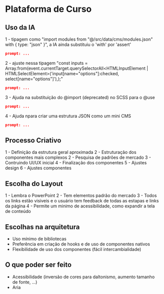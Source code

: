 # Plataforma de Curso

## Uso da IA
1 - tipagem como "import modules from "@/src/data/cms/modules.json" with { type: "json" }", a IA ainda substituiu o 'with' por 'assert'
```json
prompt: ...
```
2 - ajuste nessa tipagem "const inputs = Array.from(event.currentTarget.querySelectorAll<HTMLInputElement | HTMLSelectElement>('input[name="options"]:checked, select[name="options"]'),);"
```json
prompt: ...
```
3 - Ajuda na substituição do @import (deprecated) no SCSS para o @use
```json
prompt: ...
```
4 - Ajuda npara criar uma estrutura JSON como um mini CMS
```json
prompt: ...
```

## Processo Criativo
1 - Definição da estrutura geral aproximada 
2 - Estruturação dos componentes mais complexos
2 - Pesquisa de padrões de mercado
3 - Contruindo UI/UX inicial
4 - Finalização dos componentes
5 - Ajustes design
6 - Ajustes componentes

## Escolha do Layout
1 - Lembra o PowerPoint
2 - Tem elementos padrão do mercado
3 - Todos os links estão visiveis e o usuário tem feedback de todas as estapas e links da página
4 - Permite um minimo de acessibilidade, como expandir a tela de conteúdo 

## Escolhas na arquitetura
- Uso mínimo de bibliotecas
- Preferência em criação de hooks e de uso de componentes nativos
- Flexibilidade de uso dos componentes (fácil intercambialidade)

## O que poder ser feito
- Acessibilidade (inversão de cores para daltonismo, aumento tamanho de fonte, ...)
- Aria
